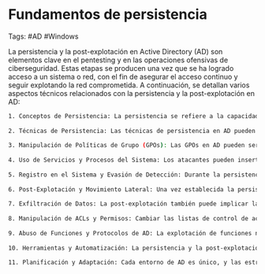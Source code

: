# Fundamentos de persistencia 

Tags: #AD #Windows 

La persistencia y la post-explotación en Active Directory (AD) son elementos clave en el pentesting y en las operaciones ofensivas de ciberseguridad. Estas etapas se producen una vez que se ha logrado acceso a un sistema o red, con el fin de asegurar el acceso continuo y seguir explotando la red comprometida. A continuación, se detallan varios aspectos técnicos relacionados con la persistencia y la post-explotación en AD:

```bash 
1. Conceptos de Persistencia: La persistencia se refiere a la capacidad de mantener el acceso a un sistema o red después de cerrar la sesión inicial o reiniciar el sistema. Esto es esencial para operaciones continuas y para evitar tener que comprometer el sistema nuevamente.
    
2. Técnicas de Persistencia: Las técnicas de persistencia en AD pueden incluir la creación de cuentas de usuario ocultas, el uso de tareas programadas, la modificación de scripts de inicio, y la implantación de puertas traseras en software o sistemas operativos.
    
3. Manipulación de Políticas de Grupo (GPOs): Las GPOs en AD pueden ser modificadas para ejecutar scripts o configuraciones que aseguren el acceso continuo del atacante a la red.
    
4. Uso de Servicios y Procesos del Sistema: Los atacantes pueden insertar módulos maliciosos o modificar servicios existentes para garantizar que sus herramientas se ejecuten continuamente.
    
5. Registro en el Sistema y Evasión de Detección: Durante la persistencia, es vital evitar la detección. Esto puede implicar manipular o desactivar registros y evadir soluciones de seguridad como antivirus y sistemas de detección de intrusiones.
    
6. Post-Explotación y Movimiento Lateral: Una vez establecida la persistencia, los atacantes suelen realizar actividades de post-explotación, que incluyen el movimiento lateral para comprometer más sistemas y la recolección de datos sensibles.
    
7. Exfiltración de Datos: La post-explotación también puede implicar la exfiltración de datos críticos, como información de propiedad intelectual, datos financieros o información personal.
    
8. Manipulación de ACLs y Permisos: Cambiar las listas de control de acceso y los permisos en objetos de AD puede permitir a los atacantes acceder a recursos de forma persistente o modificar configuraciones de seguridad.
    
9. Abuso de Funciones y Protocolos de AD: La explotación de funciones normales de AD (como la replicación o la delegación) puede ser usada para mantener acceso y control sobre la red.
    
10. Herramientas y Automatización: La persistencia y la post-explotación a menudo implican el uso de herramientas especializadas y scripts automatizados para gestionar el acceso y realizar tareas de manera eficiente.
    
11. Planificación y Adaptación: Cada entorno de AD es único, y las estrategias de persistencia y post-explotación deben adaptarse al contexto específico y a la configuración de la red objetivo.
```